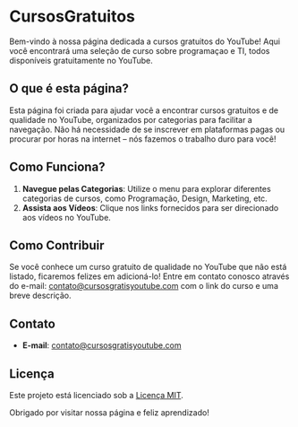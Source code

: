 # CursosGratuitos

Bem-vindo à nossa página dedicada a cursos gratuitos do YouTube! Aqui você encontrará uma seleção de curso sobre programaçao e TI, todos disponíveis gratuitamente no YouTube.

## O que é esta página?

Esta página foi criada para ajudar você a encontrar cursos gratuitos e de qualidade no YouTube, organizados por categorias para facilitar a navegação. Não há necessidade de se inscrever em plataformas pagas ou procurar por horas na internet – nós fazemos o trabalho duro para você!

## Como Funciona?

1. **Navegue pelas Categorias**: Utilize o menu para explorar diferentes categorias de cursos, como Programação, Design, Marketing, etc.
2. **Assista aos Vídeos**: Clique nos links fornecidos para ser direcionado aos vídeos no YouTube.

## Como Contribuir

Se você conhece um curso gratuito de qualidade no YouTube que não está listado, ficaremos felizes em adicioná-lo! Entre em contato conosco através do e-mail: [contato@cursosgratisyoutube.com](diego444x@gmail.com) com o link do curso e uma breve descrição.

## Contato

- **E-mail**: [contato@cursosgratisyoutube.com](diego444x@gmail.com)

## Licença

Este projeto está licenciado sob a [Licença MIT](LICENSE).

Obrigado por visitar nossa página e feliz aprendizado!


